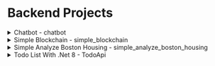 # Backend Projects

<details>
<summary>Chatbot - chatbot</summary>

## Chatbot

### Descrição

Chatbot com Python como servidor e Javascript como Client. Utilizei o nltk para o processamento de linguagem natural.

### Recursos Principais

- Chatbot com servidor e client
- Utilizando Python para o servidor
- Utilizando Javascript para o client
- Utilizando a biblioteca NLTK para o processamento de linguagem natural
</details>

<details>
<summary>Simple Blockchain - simple_blockchain</summary>

## Simple Blockchain

### Descrição

<img src="simple_blockchain/assets/image.png" width="500">

Um simples blockchain criado com python e utilizando o javascript na parte da interface. Blockchain simulando uma simples transação, onde tem as rotas para criar uma nova transação, minerar e recuperar o chains. Utilizado o Flask para a parte da API e o Javascript para o frontend em comunicação com a API e o Python para criar o Blockchain.

### Recursos Principais

- Nova Transação
- Minerar
- Novo Bloco
- Recuperar as chains
- Flask para a api
- Javascript no frontend para comunicação com a API
- Blockchain em Python
</details>

<details>
<summary>Simple Analyze Boston Housing - simple_analyze_boston_housing</summary>

## Simple Analyze Boston Housing

### Descrição

<img src="simple_analyze_boston_housing/assets/image.png" width="500">

Criando uma simples análise do csv do HousingData encontrado no Kaggle. Utilizando api do Flask para criar exemplo de simples análises e também criando um filtro para pegar informações do arquivo. Também foi criado gráficos no template com javascript usando o chart.js. Usando o pandas para facilitar nas análises e filtros.

### Recursos Principais

- Filtros dos dados
- Análise de cada dado
- Gráfico em barras com Javascript
- Flask para a api
- Javascript no frontend para comunicação com a API
</details>

<details>
<summary>Todo List With .Net 8 - TodoApi</summary>

## Simple Analyze Boston Housing

### Descrição

<img src="TodoApi/assets/todo.png" width="500">

Criando um todo list com C#/.Net, contendo o Swagger, estrutura de projetos, criando exceções personalizadas.
</details>